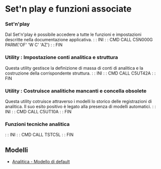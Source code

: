 # Set'n play e funzioni associate

### Set'n'play
Dal Set'n'play è possibile accedere a tutte le funzioni e impostazioni descritte nella documentazione applicativa.
 :  : INI
 :  : CMD   CALL C5N000G PARM('OF' 'W C' 'AZ')
 :  : FIN

### Utility :  Impostazione conti analitica e struttura
Questa utility gestisce la definizione di massa di conti di analitica e la costruzione della corrispondente struttura.
 :  : INI
 :  : CMD   CALL C5UT42A
 :  : FIN

### Utility :  Costruisce analitiche mancanti e concella obsolete
Questa utility cotruisce attraverso i modelli lo storico delle registrazioni di analitica. Il suo esito positivo è legato alla presenza di modelli automatici.
 :  : INI
 :  : CMD   CALL C5UT10A
 :  : FIN

### Funzioni tecniche analitica
 :  : INI
 :  : CMD   CALL TSTC5L
 :  : FIN

## Modelli
- [Analitica - Modello di default](Sorgenti/OJ/PGM/P_C5C5LM)
